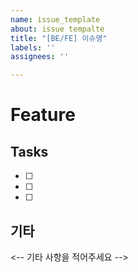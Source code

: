 ```yaml
---
name: issue_template
about: issue tempalte
title: "[BE/FE] 이슈명"
labels: ''
assignees: ''

---
```


# Feature
## Tasks
- [ ]
- [ ]
- [ ]
## 기타
<-- 기타 사항을 적어주세요 -->
